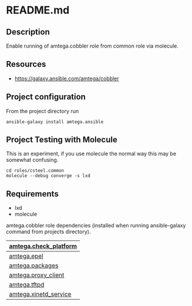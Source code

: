 # README.md

## Description

Enable running of amtega.cobbler role from common role via molecule. 

## Resources

* https://galaxy.ansible.com/amtega/cobbler

## Project configuration

From the project directory run
```shell
ansible-galaxy install amtega.ansible
```

## Project Testing with Molecule

This is an experiment, if you use molecule the normal way this may be somewhat confusing.

```shell
cd roles/csteel.common
molecule --debug converge -s lxd
```

## Requirements

* lxd
* molecule

amtega.cobbler role dependencies (installed when running ansible-galaxy command from projects directory).

| [amtega.check_platform](https://galaxy.ansible.com/amtega/check_platform) |
| ------------------------------------------------------------ |
| [amtega.epel](https://galaxy.ansible.com/amtega/epel)        |
| [amtega.packages](https://galaxy.ansible.com/amtega/packages) |
| [amtega.proxy_client](https://galaxy.ansible.com/amtega/proxy_client) |
| [amtega.tftpd](https://galaxy.ansible.com/amtega/tftpd)      |
| [amtega.xinetd_service](https://galaxy.ansible.com/amtega/xinetd_service) |